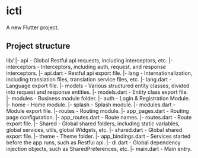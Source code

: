 # icti

A new Flutter project.

## Project structure

lib/
|- api - Global Restful api requests, including interceptors, etc.
   |- interceptors - Interceptors, including auth, request, and response interceptors.
   |- api.dart - Restful api export file.
|- lang - Internationalization, including translation files, translation service files, etc.
   |- lang.dart - Language export file.
|- models - Various structured entity classes, divided into request and response entities.
   |- models.dart - Entity class export file.
|- modules - Business module folder.
   |- auth - Login & Registration Module.
   |- home - Home module.
   |- splash - Splash module.
   |- modules.dart - Module export file.
|- routes - Routing module.
   |- app_pages.dart - Routing page configuration.
   |- app_routes.dart - Route names.
   |- routes.dart - Route export file.
|- Shared - Global shared folders, including static variables, global services, utils, global Widgets, etc.
   |- shared.dart - Global shared export file.
|- theme - Theme folder.
|- app_bindings.dart - Services started before the app runs, such as Restful api.
|- di.dart - Global dependency injection objects, such as SharedPreferences, etc.
|- main.dart - Main entry.